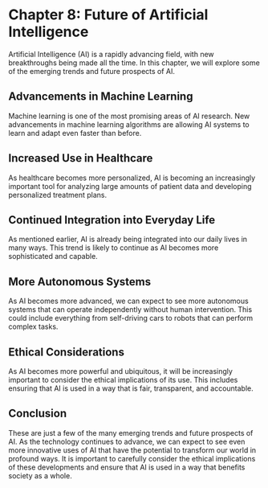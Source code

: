 Chapter 8: Future of Artificial Intelligence
============================================

Artificial Intelligence (AI) is a rapidly advancing field, with new breakthroughs being made all the time. In this chapter, we will explore some of the emerging trends and future prospects of AI.

Advancements in Machine Learning
--------------------------------

Machine learning is one of the most promising areas of AI research. New advancements in machine learning algorithms are allowing AI systems to learn and adapt even faster than before.

Increased Use in Healthcare
---------------------------

As healthcare becomes more personalized, AI is becoming an increasingly important tool for analyzing large amounts of patient data and developing personalized treatment plans.

Continued Integration into Everyday Life
----------------------------------------

As mentioned earlier, AI is already being integrated into our daily lives in many ways. This trend is likely to continue as AI becomes more sophisticated and capable.

More Autonomous Systems
-----------------------

As AI becomes more advanced, we can expect to see more autonomous systems that can operate independently without human intervention. This could include everything from self-driving cars to robots that can perform complex tasks.

Ethical Considerations
----------------------

As AI becomes more powerful and ubiquitous, it will be increasingly important to consider the ethical implications of its use. This includes ensuring that AI is used in a way that is fair, transparent, and accountable.

Conclusion
----------

These are just a few of the many emerging trends and future prospects of AI. As the technology continues to advance, we can expect to see even more innovative uses of AI that have the potential to transform our world in profound ways. It is important to carefully consider the ethical implications of these developments and ensure that AI is used in a way that benefits society as a whole.
